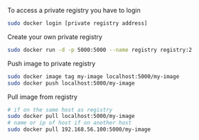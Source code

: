 To access a private registry you have to login
```bash
sudo docker login [private registry address]
```

Create your own private registry
```bash
sudo docker run -d -p 5000:5000 --name registry registry:2
```

Push image to private registry
```bash
sudo docker image tag my-image localhost:5000/my-image
sudo docker push localhost:5000/my-image
```

Pull image from registry
```bash
# if on the same host as registry
sudo docker pull localhost:5000/my-image 
# name or ip of host if on another host
sudo docker pull 192.168.56.100:5000/my-image 
```
